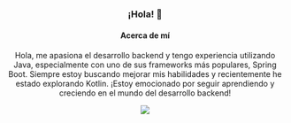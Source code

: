 <div style="text-align: center;">
    <h3>¡Hola! 👋</h3>
</div>
  <div style="text-align: center; margin-top: 20px;">
    <h4>Acerca de mí</h4>
    <p>Hola, me apasiona el desarrollo backend y tengo experiencia utilizando Java, especialmente con uno de sus frameworks más populares, Spring Boot. Siempre estoy buscando mejorar mis habilidades y recientemente he estado explorando Kotlin. ¡Estoy emocionado por seguir aprendiendo y creciendo en el mundo del desarrollo backend!</p>
  </div>
  
<p align="center">
  <a href="https://skillicons.dev">
    <img src="https://skillicons.dev/icons?i=java,kotlin,typescript,angular,docker,git" />
  </a>
</p
